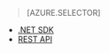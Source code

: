 > [AZURE.SELECTOR]
- [.NET SDK](../articles/media-services-dotnet-configure-asset-delivery-policy.md)
- [REST API](../articles/media-services-rest-configure-asset-delivery-policy.md)


<!--HONumber=52--> 
